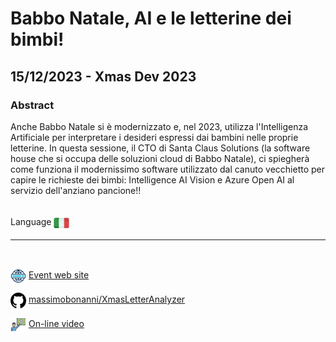 # Babbo Natale, AI e le letterine dei bimbi!
##  15/12/2023 - Xmas Dev 2023
### Abstract 
Anche Babbo Natale si è modernizzato e, nel 2023, utilizza l'Intelligenza Artificiale per interpretare i desideri espressi dai bambini nelle proprie letterine. In questa sessione, il CTO di Santa Claus Solutions (la software house che si occupa delle soluzioni cloud di Babbo Natale), ci spiegherà come funziona il modernissimo software utilizzato dal canuto vecchietto per capire le richieste dei bimbi: Intelligence AI Vision e Azure Open AI al servizio dell'anziano pancione!!

<br/>
Language <img width="25" src="https://raw.githubusercontent.com/massimobonanni/massimobonanni/master/images/flagitaly.svg" style="vertical-align:middle">

<br/>

---

<br/>
<p>
<img width="25" src="https://raw.githubusercontent.com/massimobonanni/massimobonanni/master/images/eventwebsite.svg" style="vertical-align:middle"> 
<a href="https://xmasdev.net/">Event web site</a>
</p>

<p>
<img width="25" src="https://raw.githubusercontent.com/massimobonanni/massimobonanni/master/images/github.svg" style="vertical-align:middle"> 
<a href="https://github.com/massimobonanni/XmasLetterAnalyzer" target="_blank">massimobonanni/XmasLetterAnalyzer</a>
</p>

<p>
<img width="25" src="https://raw.githubusercontent.com/massimobonanni/massimobonanni/master/images/video.svg" style="vertical-align:middle"> 
<a href="https://youtu.be/YqwJO1GViNc?t=28156" target="_blank">On-line video</a>
</p> 


